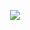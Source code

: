 <p align="center">
    <a href="https://instagram.com/muhavann">
      <img src="/assets/img/instaa.gif">
    </a>
</p>
